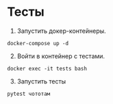 # Тесты

1. Запустить докер-контейнеры.


```
docker-compose up -d
```

2. Войти в контейнер с тестами.

```
docker exec -it tests bash
```

3. Запустить тесты

```
pytest чототам
```